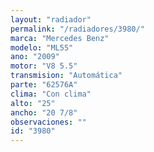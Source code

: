 ```yaml
---
layout: "radiador"
permalink: "/radiadores/3980/"
marca: "Mercedes Benz"
modelo: "ML55"
ano: "2009"
motor: "V8 5.5"
transmision: "Automática"
parte: "62576A"
clima: "Con clima"
alto: "25"
ancho: "20 7/8"
observaciones: ""
id: "3980"
---
```



